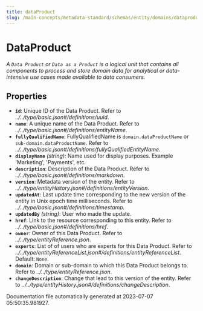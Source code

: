 ```yaml
---
title: dataProduct
slug: /main-concepts/metadata-standard/schemas/entity/domains/dataproduct
---
```


# DataProduct

*A `Data Product` or `Data as a Product` is a logical unit that contains all components to process and store domain data for analytical or data-intensive use cases made available to data consumers.*

## Properties

- **`id`**: Unique ID of the Data Product. Refer to *../../type/basic.json#/definitions/uuid*.
- **`name`**: A unique name of the Data Product. Refer to *../../type/basic.json#/definitions/entityName*.
- **`fullyQualifiedName`**: FullyQualifiedName is `domain.dataProductName` or `sub-domain.dataProductName`. Refer to *../../type/basic.json#/definitions/fullyQualifiedEntityName*.
- **`displayName`** *(string)*: Name used for display purposes. Example 'Marketing', 'Payments', etc.
- **`description`**: Description of the Data Product. Refer to *../../type/basic.json#/definitions/markdown*.
- **`version`**: Metadata version of the entity. Refer to *../../type/entityHistory.json#/definitions/entityVersion*.
- **`updatedAt`**: Last update time corresponding to the new version of the entity in Unix epoch time milliseconds. Refer to *../../type/basic.json#/definitions/timestamp*.
- **`updatedBy`** *(string)*: User who made the update.
- **`href`**: Link to the resource corresponding to this entity. Refer to *../../type/basic.json#/definitions/href*.
- **`owner`**: Owner of this Data Product. Refer to *../../type/entityReference.json*.
- **`experts`**: List of of users who are experts for this Data Product. Refer to *../../type/entityReferenceList.json#/definitions/entityReferenceList*. Default: `None`.
- **`domain`**: Domain or sub-domain to which this Data Product belongs to. Refer to *../../type/entityReference.json*.
- **`changeDescription`**: Change that lead to this version of the entity. Refer to *../../type/entityHistory.json#/definitions/changeDescription*.


Documentation file automatically generated at 2023-07-07 05:50:35.981927.
